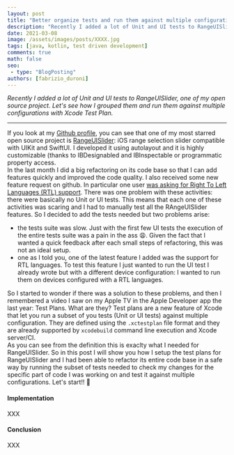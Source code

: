 ```yaml
---
layout: post
title: "Better organize tests and run them against multiple configuration with Xcode Test Plan"
description: "Recently I added a lot of Unit and UI tests to RangeUISlider, one of my open source project. Let's see how I grouped them and run them against multiple configurations with Xcode Test Plan."
date: 2021-03-08
image: /assets/images/posts/XXXX.jpg
tags: [java, kotlin, test driven development]
comments: true
math: false
seo:
 - type: "BlogPosting"
authors: [fabrizio_duroni] 
---
```


*Recently I added a lot of Unit and UI tests to RangeUISlider, one of my open source project. Let's see how I grouped them and run them against multiple configurations with Xcode Test Plan.*

---

If you look at my [Github profile](), you can see that one of my most starred open source project is [RangeUISlider](https://github.com/chicio/RangeUISlider "rangeslider ios"): iOS range selection slider compatible with UIKit and SwiftUI. I developed it using autolayout and it is highly customizable (thanks to IBDesignabled and IBInspectable or programmatic property access.  
In the last month I did a big refactoring on its code base so that I can add features quickly and improved the code quality. I also received some new feature request on github. In particular one user [was asking for Right To Left Languages (RTL) support](XXX). There was one problem with these activities: there were basically no Unit or UI tests. This means that each one of these activities was scaring and I had to manually test all the RAngeUISlider features. So I decided to add the tests needed but two problems arise:

- the tests suite was slow. Just with the first few UI tests the execution of the entire tests suite was a pain in the ass :weary:. Given the fact that I wanted a quick feedback after each small steps of refactoring, this was not an ideal setup.
- one as I told you, one of the latest feature I added was the support for RTL languages. To test this feature I just wanted to run the UI test I already wrote but with a different device configuration: I wanted to run them on devices configured with a RTL languages.
 
So I started to wonder if there was a solution to these problems, and then I remembered a video I saw on my Apple TV in the Apple Developer app the last year: Test Plans.
What are they? Test plans are a new feature of Xcode that let you run a subset of you tests (Unit or UI tests) against multiple configuration. They are defined using the `.xctestplan` file format and they are already supported by `xcodebuild` command line execution and Xcode server/CI.  
As you can see from the definition this is exaclty what I needed for RangeUISlider. So in this post I will show you how I setup the test plans for RangeUISlider and I had been able to refactor its entire code base in a safe way by running the subset of tests needed to check my changes for the specific part of code I was working on and test it against multiple configurations. Let's start!! :rocket:

#### Implementation

XXX

#### Conclusion

XXX